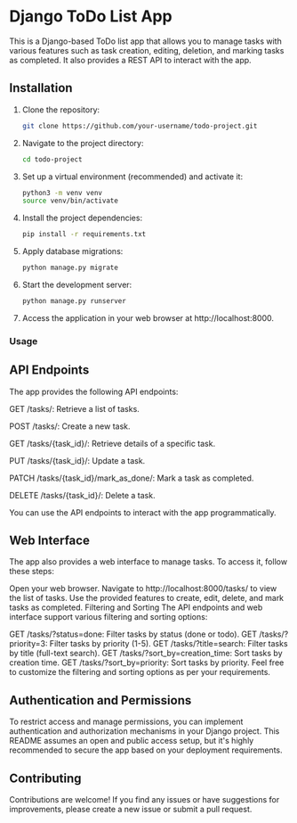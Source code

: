 # Django ToDo List App

This is a Django-based ToDo list app that allows you to manage tasks with various features such as task creation, editing, deletion, and marking tasks as completed. It also provides a REST API to interact with the app.

## Installation

1. Clone the repository:

   ```bash
   git clone https://github.com/your-username/todo-project.git

2. Navigate to the project directory:
   ```bash
   cd todo-project

3. Set up a virtual environment (recommended) and activate it:
   ```bash
   python3 -m venv venv
   source venv/bin/activate

4. Install the project dependencies:
   ```bash
   pip install -r requirements.txt
5. Apply database migrations:
   ```bash
   python manage.py migrate
6. Start the development server:
   ```bash
   python manage.py runserver
7. Access the application in your web browser at http://localhost:8000.

### Usage
## API Endpoints
The app provides the following API endpoints:

GET /tasks/: Retrieve a list of tasks.

POST /tasks/: Create a new task.

GET /tasks/{task_id}/: Retrieve details of a specific task.

PUT /tasks/{task_id}/: Update a task.

PATCH /tasks/{task_id}/mark_as_done/: Mark a task as completed.

DELETE /tasks/{task_id}/: Delete a task.

You can use the API endpoints to interact with the app programmatically.

## Web Interface
The app also provides a web interface to manage tasks. To access it, follow these steps:

Open your web browser.
Navigate to http://localhost:8000/tasks/ to view the list of tasks.
Use the provided features to create, edit, delete, and mark tasks as completed.
Filtering and Sorting
The API endpoints and web interface support various filtering and sorting options:

GET /tasks/?status=done: Filter tasks by status (done or todo).
GET /tasks/?priority=3: Filter tasks by priority (1-5).
GET /tasks/?title=search: Filter tasks by title (full-text search).
GET /tasks/?sort_by=creation_time: Sort tasks by creation time.
GET /tasks/?sort_by=priority: Sort tasks by priority.
Feel free to customize the filtering and sorting options as per your requirements.

## Authentication and Permissions
To restrict access and manage permissions, you can implement authentication and authorization mechanisms in your Django project. This README assumes an open and public access setup, but it's highly recommended to secure the app based on your deployment requirements.

## Contributing
Contributions are welcome! If you find any issues or have suggestions for improvements, please create a new issue or submit a pull request.



